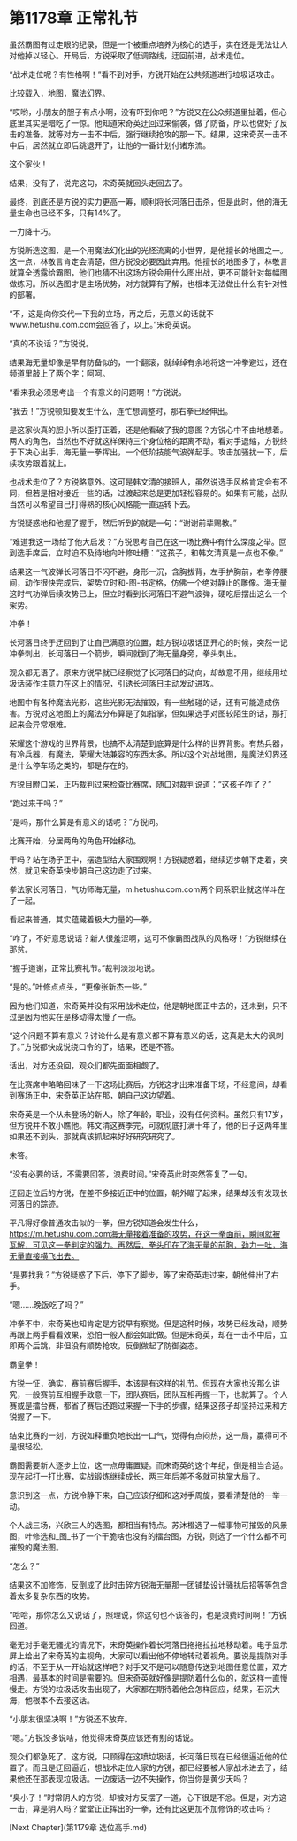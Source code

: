 # 第1178章 正常礼节

虽然霸图有过走眼的纪录，但是一个被重点培养为核心的选手，实在还是无法让人对他掉以轻心。开局后，方锐采取了低调路线，迂回前进，战术走位。

“战术走位呢？有性格啊！”看不到对手，方锐开始在公共频道进行垃圾话攻击。

比较载入，地图，魔法幻界。

“哎哟，小朋友的胆子有点小啊，没有吓到你吧？”方锐又在公众频道里扯着，但心底里其实是暗吃了一惊。他知道宋奇英迂回过来偷袭，做了防备，所以也做好了反击的准备。就等对方一击不中后，强行继续抢攻的那一下。结果，这宋奇英一击不中后，居然就立即后跳退开了，让他的一番计划付诸东流。

这个家伙！

结果，没有了，说完这句，宋奇英就回头走回去了。

最终，到底还是方锐的实力更高一筹，顺利将长河落日击杀，但是此时，他的海无量生命也已经不多，只有14%了。

一力降十巧。

方锐所选这图，是一个用魔法幻化出的光怪流离的小世界，是他擅长的地图之一。这一点，林敬言肯定会清楚，但方锐没必要因此弃用。他擅长的地图多了，林敬言就算全透露给霸图，他们也猜不出这场方锐会用什么图出战，更不可能针对每幅图做练习。所以选图才是主场优势，对方就算有了解，也根本无法做出什么有针对性的部署。

“不，这是向你交代一下我的立场，再之后，无意义的话就不www.hetushu.com.com会回答了，以上。”宋奇英说。

“真的不说话？”方锐说。

结果海无量却像是早有防备似的，一个翻滚，就绰绰有余地将这一冲拳避过，还在频道里敲上了两个字：呵呵。

“看来我必须思考出一个有意义的问题啊！”方锐说。

“我去！”方锐顿知要发生什么，连忙想调整时，那右拳已经伸出。

是这家伙真的胆小所以歪打正着，还是他看破了我的意图？方锐心中不由地想着。两人的角色，当然也不好就这样保持三个身位格的距离不动，看对手退缩，方锐终于下决心出手，海无量一拳挥出，一个低阶技能气波弹起手。攻击加骚扰一下，后续攻势跟着就上。

也战术走位了？方锐略意外。这可是韩文清的接班人，虽然说选手风格肯定会有不同，但若是相对接近一些的话，过渡起来总是更加轻松容易的。如果有可能，战队当然可以希望自己打得熟的核心风格能一直运转下去。

方锐疑惑地和他握了握手，然后听到的就是一句：“谢谢前辈赐教。”

“难道我这一场给了他大启发？”方锐思考自己在这一场比赛中有什么深度之举。回到选手席后，立时迫不及待地向叶修吐槽：“这孩子，和韩文清真是一点也不像。”

结果这一气波弹长河落日不闪不避，身形一沉，含胸拔背，左手护胸前，右拳停腰间，动作很快完成后，架势立时和-图-书定格，仿佛一个绝对静止的雕像。海无量这时气功弹后续攻势已上，但立时看到长河落日不避气波弹，硬吃后摆出这么一个架势。

冲拳！

长河落日终于迂回到了让自己满意的位置，趁方锐垃圾话正开心的时候，突然一记冲拳刺出，长河落日一个箭步，瞬间就到了海无量身旁，拳头刺出。

观众都无语了。原来方锐早就已经察觉了长河落日的动向，却故意不用，继续用垃圾话装作注意力在这上的情况，引诱长河落日主动发动进攻。

地图中有各种魔法光影，这些光影无法摧毁，有一些触碰的话，还有可能造成伤害。方锐对这地图上的魔法分布算是了如指掌，但如果选手对图较陌生的话，那打起来会异常艰难。

荣耀这个游戏的世界背景，也搞不太清楚到底算是什么样的世界背影。有热兵器，有冷兵器，有魔法，荣耀大陆兼容的东西太多。所以这个对战地图，是魔法幻界还是什么停车场之类的，都是存在的。

方锐目瞪口呆，正巧裁判过来检查比赛席，随口对裁判说道：“这孩子咋了？”

“跑过来干吗？”

“是吗，那什么算是有意义的话呢？”方锐问。

比赛开始，分居两角的角色开始移动。

干吗？站在场子正中，摆造型给大家围观啊！方锐疑惑着，继续迈步朝下走着，突然，就见宋奇英快步朝自己这边走了过来。

拳法家长河落日，气功师海无量，m.hetushu.com.com两个同系职业就这样斗在了一起。

看起来普通，其实蕴藏着极大力量的一拳。

“咋了，不好意思说话？新人很羞涩啊，这可不像霸图战队的风格呀！”方锐继续在那贫。

“握手道谢，正常比赛礼节。”裁判淡淡地说。

“是的。”叶修点点头，“更像张新杰一些。”

因为他们知道，宋奇英并没有采用战术走位，他是朝地图正中去的，还未到，只不过是因为他实在是移动得太慢了一点。

“这个问题不算有意义？讨论什么是有意义都不算有意义的话，这真是太大的讽刺了。”方锐都快成说绕口令的了，结果，还是不答。

话出，对方还没回，观众们都先面面相觑了。

在比赛席中略略回味了一下这场比赛后，方锐这才出来准备下场，不经意间，却看到赛场正中，宋奇英正站在那，朝自己这边望着。

宋奇英是一个从未登场的新人，除了年龄，职业，没有任何资料。虽然只有17岁，但方锐并不敢小瞧他。韩文清这赛季完，可就彻底打满十年了，他的日子这两年里如果还不到头，那就真该抓起来好好研究研究了。

未答。

“没有必要的话，不需要回答，浪费时间。”宋奇英此时突然答复了一句。

迂回走位后的方锐，在差不多接近正中的位置，朝外瞄了起来，结果却没有发现长河落日的踪迹。

平凡得好像普通攻击似的一拳，但方锐知道会发生什么，https://m.hetushu.com.com海无量接着准备的攻势，在这一拳面前，瞬间就被瓦解，可见这一拳判定的强力。再然后，拳头印在了海无量的前胸，劲力一吐，海无量直接横飞出去。

“是要找我？”方锐疑惑了下后，停下了脚步，等了宋奇英走过来，朝他伸出了右手。

“嗯……晚饭吃了吗？”

冲拳不中，宋奇英也知肯定是方锐早有察觉。但是这种时候，攻势已经发动，顺势再跟上两手看看效果，恐怕一般人都会如此做。但是宋奇英，却在一击不中后，立即两个后跳，非但没有顺势抢攻，反倒做起了防御姿态。

霸皇拳！

方锐一怔，确实，赛前赛后握手，本该是有这样的礼节。但现在大家也没那么讲究，一般赛前互相握手致意一下，团队赛后，团队互相再握一下，也就算了。个人赛或是擂台赛，都省了赛后还跑过来握一下手的步骤，结果这孩子却坚持过来和方锐握了一下。

结束比赛的一刻，方锐如释重负地长出一口气，觉得有点闷热，这一局，赢得可不是很轻松。

霸图需要新人逐步上位，这一点毋庸置疑。而宋奇英的这个年纪，倒是相当合适。现在起打一打比赛，实战锻炼继续成长，两三年后差不多就可执掌大局了。

意识到这一点，方锐冷静下来，自己应该仔细和这对手周旋，要看清楚他的一举一动。

个人战三场，兴欣三人的选图，都相当有特点。苏沐橙选了一幅事物可摧毁的风景图，叶修选和_图_书了一个干脆啥也没有的擂台图，方锐，则选了一个什么都不可摧毁的魔法图。

“怎么？”

结果这不加修饰，反倒成了此时击碎方锐海无量那一团铺垫设计骚扰后招等等包含着太多复杂东西的攻势。

“哈哈，那你怎么又说话了，照理说，你这句也不该答的，也是浪费时间啊！”方锐回道。

毫无对手毫无骚扰的情况下，宋奇英操作着长河落日拖拖拉拉地移动着。电子显示屏上给出了宋奇英的主视角，大家可以看出他不停地转动着视角。要说是提防对手的话，不至于从一开始就这样吧？对手又不是可以随意传送到地图任意位置，双方相遇，最基本的时间是需要的。但宋奇英就好像是提防着什么似的，就这样一直慢慢走。方锐的垃圾话攻击出现了，大家都在期待着他会怎样回应，结果，石沉大海，他根本不去接这话。

“小朋友很坚决啊！”方锐还不放弃。

“嗯。”方锐没多说啥，他觉得宋奇英应该还有别的话说。

观众们都急死了。这方锐，只顾得在这喷垃圾话，长河落日现在已经很逼近他的位置了。而且是迂回逼近，想战术走位人家的方锐，都已经要被人家战术进去了，结果他还在那表现垃圾话。一边废话一边不失操作，你当你是黄少天吗？

“臭小子！”时常阴人的方锐，却被对方反摆了一道，心下很是不忿。但是，对方这一击，算是阴人吗？堂堂正正挥出的一拳，还有比这更加不加修饰的攻击吗？



[Next Chapter](第1179章 选位高手.md)